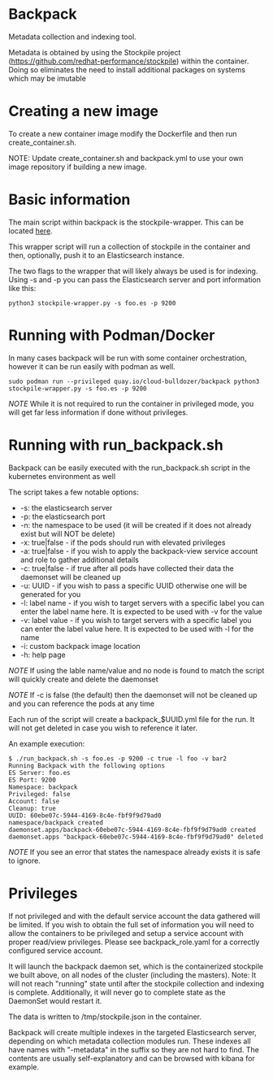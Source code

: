# Backpack
Metadata collection and indexing tool.

Metadata is obtained by using the Stockpile project (https://github.com/redhat-performance/stockpile) within the container.
Doing so eliminates the need to install additional packages on systems which may be imutable

# Creating a new image

To create a new container image modify the Dockerfile and then run create_container.sh.

NOTE: Update create_container.sh and backpack.yml to use your own image repository if building a new image.

# Basic information

The main script within backpack is the stockpile-wrapper. This can be located [here](https://github.com/cloud-bulldozer/bohica/blob/master/stockpile-wrapper/stockpile-wrapper.py).

This wrapper script will run a collection of stockpile in the container and then, optionally, push it to an Elasticsearch instance.

The two flags to the wrapper that will likely always be used is for indexing. Using -s and -p you can pass the Elasticsearch server and port information like this:

```
python3 stockpile-wrapper.py -s foo.es -p 9200
```

# Running with Podman/Docker

In many cases backpack will be run with some container orchestration, however it can be run easily with podman as well.

```
sudo podman run --privileged quay.io/cloud-bulldozer/backpack python3 stockpile-wrapper.py -s foo.es -p 9200
```

*NOTE* While it is not required to run the container in privileged mode, you will get far less information if done without privileges.

# Running with run_backpack.sh

Backpack can be easily executed with the run_backpack.sh script in the kubernetes environment as well

The script takes a few notable options:
- -s: the elasticsearch server
- -p: the elasticsearch port
- -n: the namespace to be used (it will be created if it does not already exist but will NOT be delete)
- -x: true|false - if the pods should run with elevated privileges
- -a: true|false - if you wish to apply the backpack-view service account and role to gather additional details
- -c: true|false - if true after all pods have collected their data the daemonset will be cleaned up
- -u: UUID - if you wish to pass a specific UUID otherwise one will be generated for you
- -l: label name - if you wish to target servers with a specific label you can enter the label name here. It is expected to be used with -v for the value
- -v: label value - if you wish to target servers with a specific label you can enter the label value here. It is expected to be used with -l for the name
- -i: custom backpack image location
- -h: help page

*NOTE* If using the lable name/value and no node is found to match the script will quickly create and delete the daemonset

*NOTE* If -c is false (the default) then the daemonset will not be cleaned up and you can reference the pods at any time

Each run of the script will create a backpack_$UUID.yml file for the run. It will not get deleted in case you wish to reference it later.

An example execution:

```
$ ./run_backpack.sh -s foo.es -p 9200 -c true -l foo -v bar2
Running Backpack with the following options
ES Server: foo.es
ES Port: 9200
Namespace: backpack
Privileged: false
Account: false
Cleanup: true
UUID: 60ebe07c-5944-4169-8c4e-fbf9f9d79ad0
namespace/backpack created
daemonset.apps/backpack-60ebe07c-5944-4169-8c4e-fbf9f9d79ad0 created
daemonset.apps "backpack-60ebe07c-5944-4169-8c4e-fbf9f9d79ad0" deleted
```

*NOTE* If you see an error that states the namespace already exists it is safe to ignore.

# Privileges

If not privileged and with the default service account the data gathered will be limited.
If you wish to obtain the full set of information you will need to allow the containers to be 
privileged and setup a service account with proper read/view privileges. Please see
backpack_role.yaml for a correctly configured service account.

It will launch the backpack daemon set, which is the containerized stockpile 
we built above, on all nodes of the cluster (including the masters). 
Note: It will not reach "running" state until after the stockpile collection and indexing is complete.
Additionally, it will never go to complete state as the DaemonSet would restart it.

The data is written to /tmp/stockpile.json in the container.

Backpack will create multiple indexes in the targeted Elasticsearch server, depending on
which metadata collection modules run.   These indexes all have names with "-metadata" in the 
suffix so they are not hard to find.   The contents are usually self-explanatory and
can be browsed with kibana for example.
